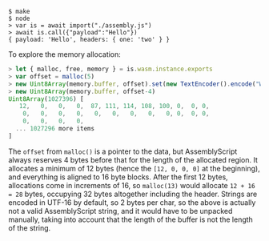 ```
$ make
$ node
> var is = await import("./assembly.js")
> await is.call({"payload":"Hello"})
{ payload: 'Hello', headers: { one: 'two' } }
```

To explore the memory allocation:

```javascript
> let { malloc, free, memory } = is.wasm.instance.exports
> var offset = malloc(5)
> new Uint8Array(memory.buffer, offset).set(new TextEncoder().encode("World"))
> new Uint8Array(memory.buffer, offset-4)
Uint8Array(1027396) [
   12,   0,   0,   0,  87, 111, 114, 108, 100, 0,  0, 0,
    0,   0,   0,   0,   0,   0,   0,   0,   0, 0,  0, 0,
    0,   0,   0,   0,
  ... 1027296 more items
]
```

The `offset` from `malloc()` is a pointer to the data, but AssemblyScript always reserves 4 bytes before that for the length of the allocated region. It allocates a minimum of 12 bytes (hence the `[12, 0, 0, 0]` at the beginning), and everything is aligned to 16 byte blocks. After the first 12 bytes, allocations come in increments of 16, so `malloc(13)` would allocate `12 + 16 = 28` bytes, occupying 32 bytes altogether including the header. Strings are encoded in UTF-16 by default, so 2 bytes per char, so the above is actually not a valid AssemblyScript string, and it would have to be unpacked manually, taking into account that the length of the buffer is not the length of the string.